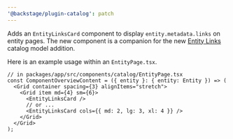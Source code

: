 ```yaml
---
'@backstage/plugin-catalog': patch
---
```


Adds an `EntityLinksCard` component to display `entity.metadata.links` on entity pages. The new component is a companion for the new [Entity Links](https://backstage.io/docs/features/software-catalog/descriptor-format#links-optional) catalog model addition.

Here is an example usage within an `EntityPage.tsx`.

```tsx
// in packages/app/src/components/catalog/EntityPage.tsx
const ComponentOverviewContent = ({ entity }: { entity: Entity }) => (
  <Grid container spacing={3} alignItems="stretch">
    <Grid item md={4} sm={6}>
      <EntityLinksCard />
      // or ...
      <EntityLinksCard cols={{ md: 2, lg: 3, xl: 4 }} />
    </Grid>
  </Grid>
);
```
